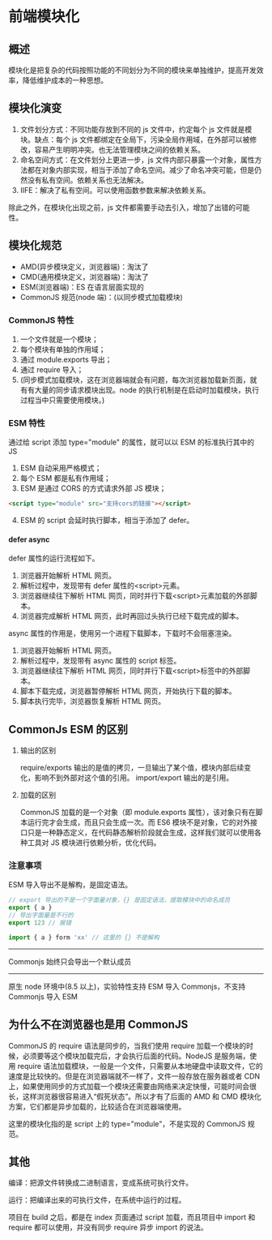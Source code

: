 # 前端模块化

## 概述

模块化是把复杂的代码按照功能的不同划分为不同的模块来单独维护，提高开发效率，降低维护成本的一种思想。

## 模块化演变

1. 文件划分方式：不同功能存放到不同的 js 文件中，约定每个 js 文件就是模块。缺点：每个 js 文件都绑定在全局下，污染全局作用域，在外部可以被修改，容易产生明明冲突。也无法管理模块之间的依赖关系。
2. 命名空间方式：在文件划分上更进一步，js 文件内部只暴露一个对象，属性方法都在对象内部实现，相当于添加了命名空间。减少了命名冲突可能，但是仍然没有私有空间。依赖关系也无法解决。
3. IIFE：解决了私有空间。可以使用函数参数来解决依赖关系。

除此之外，在模块化出现之前，js 文件都需要手动去引入，增加了出错的可能性。

## 模块化规范

-   AMD(异步模块定义，浏览器端)：淘汰了
-   CMD(通用模块定义，浏览器端)：淘汰了
-   ESM(浏览器端)：ES 在语言层面实现的
-   CommonJS 规范(node 端)：(以同步模式加载模块)

### CommonJS 特性

1. 一个文件就是一个模块；
2. 每个模块有单独的作用域；
3. 通过 module.exports 导出；
4. 通过 require 导入；
5. (同步模式加载模块，这在浏览器端就会有问题，每次浏览器加载新页面，就有有大量的同步请求模块出现。node 的执行机制是在启动时加载模块，执行过程当中只需要使用模块。)

### ESM 特性

通过给 script 添加 type="module" 的属性，就可以以 ESM 的标准执行其中的 JS

1. ESM 自动采用严格模式；
2. 每个 ESM 都是私有作用域；
3. ESM 是通过 CORS 的方式请求外部 JS 模块；

```html
<script type="module" src="支持cors的链接"></script>
```

4. ESM 的 script 会延时执行脚本，相当于添加了 defer。

#### defer async

defer 属性的运行流程如下。

1. 浏览器开始解析 HTML 网页。
2. 解析过程中，发现带有 defer 属性的\<script\>元素。
3. 浏览器继续往下解析 HTML 网页，同时并行下载\<script\>元素加载的外部脚本。
4. 浏览器完成解析 HTML 网页，此时再回过头执行已经下载完成的脚本。

async 属性的作用是，使用另一个进程下载脚本，下载时不会阻塞渲染。

1. 浏览器开始解析 HTML 网页。
2. 解析过程中，发现带有 async 属性的 script 标签。
3. 浏览器继续往下解析 HTML 网页，同时并行下载\<script\>标签中的外部脚本。
4. 脚本下载完成，浏览器暂停解析 HTML 网页，开始执行下载的脚本。
5. 脚本执行完毕，浏览器恢复解析 HTML 网页。

## CommonJs ESM 的区别

1. 输出的区别

    require/exports 输出的是值的拷贝，一旦输出了某个值，模块内部后续变化，影响不到外部对这个值的引用。
    import/export 输出的是引用。

2. 加载的区别

    CommonJS 加载的是一个对象（即 module.exports 属性），该对象只有在脚本运行完才会生成，而且只会生成一次。而 ES6 模块不是对象，它的对外接口只是一种静态定义，在代码静态解析阶段就会生成，这样我们就可以使用各种工具对 JS 模块进行依赖分析，优化代码。

### 注意事项

ESM 导入导出不是解构，是固定语法。

```js
// export 导出的不是一个字面量对象，{} 是固定语法，提取模块中的命名成员
export { a }
// 导出字面量是不行的
export 123 // 报错

import { a } form 'xx' // 这里的 {} 不是解构
```

---

Commonjs 始终只会导出一个默认成员

---

原生 node 环境中(8.5 以上)，实验特性支持 ESM 导入 Commonjs，不支持 Commonjs 导入 ESM

## 为什么不在浏览器也是用 CommonJS

CommonJS 的 require 语法是同步的，当我们使用 require 加载一个模块的时候，必须要等这个模块加载完后，才会执行后面的代码。NodeJS 是服务端，使用 require 语法加载模块，一般是一个文件，只需要从本地硬盘中读取文件，它的速度是比较快的。但是在浏览器端就不一样了，文件一般存放在服务器或者 CDN 上，如果使用同步的方式加载一个模块还需要由网络来决定快慢，可能时间会很长，这样浏览器很容易进入“假死状态”。所以才有了后面的 AMD 和 CMD 模块化方案，它们都是异步加载的，比较适合在浏览器端使用。

这里的模块化指的是 script 上的 type="module"，不是实现的 CommonJS 规范。

## 其他

编译：把源文件转换成二进制语言，变成系统可执行文件。

运行：把编译出来的可执行文件，在系统中运行的过程。

项目在 build 之后，都是在 index 页面通过 script 加载，而且项目中 import 和 require 都可以使用，并没有同步 require 异步 import 的说法。
